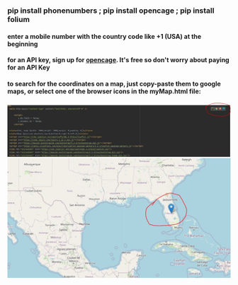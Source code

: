 ### pip install phonenumbers ; pip install opencage ; pip install folium 

#### enter a mobile number with the country code like +1 (USA) at the beginning

#### for an API key, sign up for [opencage](https://opencagedata.com/). It's free so don't worry about paying for an API Key

#### to search for the coordinates on a map, just copy-paste them to google maps, or select one of the browser icons in the myMap.html file:
![](images/html.JPG) ![](images/map.JPG)

